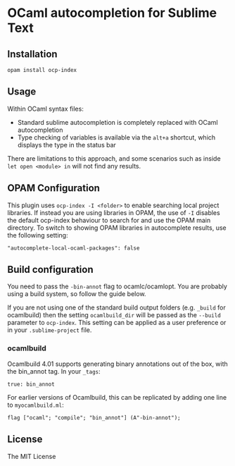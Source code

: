 # OCaml autocompletion for Sublime Text

## Installation

    opam install ocp-index

## Usage

Within OCaml syntax files:

- Standard sublime autocompletion is completely replaced with OCaml autocompletion
- Type checking of variables is available via the `alt+a` shortcut, which displays the type in the status bar

There are limitations to this approach, and some scenarios such as inside `let open <module> in` will not find any results.

## OPAM Configuration

This plugin uses `ocp-index -I <folder>` to enable searching local project libraries. If instead you are using libraries in OPAM, the use of `-I` disables the default ocp-index behaviour to search for and use the OPAM main directory. To switch to showing OPAM libraries in autocomplete results, use the following setting:

    "autocomplete-local-ocaml-packages": false

## Build configuration

You need to pass the `-bin-annot` flag to ocamlc/ocamlopt. You are probably using a build system, so follow the guide below.

If you are not using one of the standard build output folders (e.g. `_build` for ocamlbuild) then the setting `ocamlbuild_dir` will be passed as the `--build` parameter to `ocp-index`. This setting can be applied as a user preference or in your `.sublime-project` file.

### ocamlbuild

Ocamlbuild 4.01 supports generating binary annotations out of the box, with the bin_annot tag. In your `_tags`:

    true: bin_annot

For earlier versions of Ocamlbuild, this can be replicated by adding one line to `myocamlbuild.ml`:

    flag ["ocaml"; "compile"; "bin_annot"] (A"-bin-annot");


## License

The MIT License
